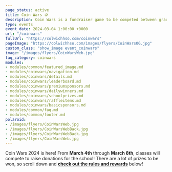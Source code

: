 ```yaml
---
page_status: active
title: Coin Wars 🪙
description: Coin Wars is a fundraiser game to be competed between grade levels/home rooms. 
type: events
event_date: 2024-03-04 1:00:00 +0000
url: "/coinwars"
fullUrl: "https://colwichhso.com/coinwars"
pageImage: "https://colwichhso.com/images/flyers/CoinWarsOG.jpg"
custom_class: "show_image event_coinwars"
image: "/images/flyers/CoinWarsWeb.jpg"
faq_category: coinwars
modules:
- modules/common/featured_image.md
- modules/coinwars/navigation.md
- modules/coinwars/details.md
- modules/coinwars/leaderboard.md
- modules/coinwars/premiumsponsors.md
- modules/coinwars/dailywinners.md
- modules/coinwars/schoolprizes.md
- modules/coinwars/raffleitems.md
- modules/coinwars/basicsponsors.md
- modules/common/faq.md
- modules/common/footer.md
polaroid: 
- /images/flyers/CoinWarsWeb.jpg
- /images/flyers/CoinWarsWebBack.jpg
- /images/flyers/CoinWarsWebBack.jpg
- /images/flyers/CoinWarsWeb.jpg
---
```

Coin Wars 2024 is here! From **March 4th** through **March 8th**, classes will compete to raise donations for the school! There are a lot of prizes to be won, so scroll down and **[check out the rules and rewards](#section2)** below!

